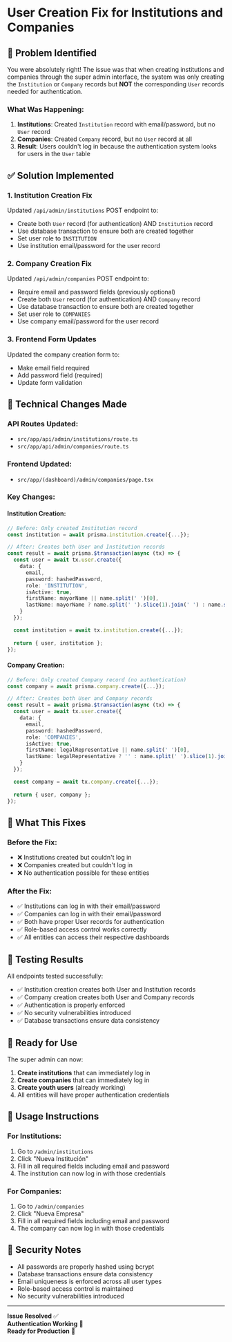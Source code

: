 # User Creation Fix for Institutions and Companies

## 🐛 Problem Identified

You were absolutely right! The issue was that when creating institutions and companies through the super admin interface, the system was only creating the `Institution` or `Company` records but **NOT** the corresponding `User` records needed for authentication.

### What Was Happening:
1. **Institutions**: Created `Institution` record with email/password, but no `User` record
2. **Companies**: Created `Company` record, but no `User` record at all
3. **Result**: Users couldn't log in because the authentication system looks for users in the `User` table

## ✅ Solution Implemented

### 1. **Institution Creation Fix**
Updated `/api/admin/institutions` POST endpoint to:
- Create both `User` record (for authentication) AND `Institution` record
- Use database transaction to ensure both are created together
- Set user role to `INSTITUTION`
- Use institution email/password for the user record

### 2. **Company Creation Fix**
Updated `/api/admin/companies` POST endpoint to:
- Require email and password fields (previously optional)
- Create both `User` record (for authentication) AND `Company` record
- Use database transaction to ensure both are created together
- Set user role to `COMPANIES`
- Use company email/password for the user record

### 3. **Frontend Form Updates**
Updated the company creation form to:
- Make email field required
- Add password field (required)
- Update form validation

## 🔧 Technical Changes Made

### API Routes Updated:
- `src/app/api/admin/institutions/route.ts`
- `src/app/api/admin/companies/route.ts`

### Frontend Updated:
- `src/app/(dashboard)/admin/companies/page.tsx`

### Key Changes:

#### Institution Creation:
```typescript
// Before: Only created Institution record
const institution = await prisma.institution.create({...});

// After: Creates both User and Institution records
const result = await prisma.$transaction(async (tx) => {
  const user = await tx.user.create({
    data: {
      email,
      password: hashedPassword,
      role: 'INSTITUTION',
      isActive: true,
      firstName: mayorName || name.split(' ')[0],
      lastName: mayorName ? name.split(' ').slice(1).join(' ') : name.split(' ').slice(1).join(' ')
    }
  });

  const institution = await tx.institution.create({...});
  
  return { user, institution };
});
```

#### Company Creation:
```typescript
// Before: Only created Company record (no authentication)
const company = await prisma.company.create({...});

// After: Creates both User and Company records
const result = await prisma.$transaction(async (tx) => {
  const user = await tx.user.create({
    data: {
      email,
      password: hashedPassword,
      role: 'COMPANIES',
      isActive: true,
      firstName: legalRepresentative || name.split(' ')[0],
      lastName: legalRepresentative ? '' : name.split(' ').slice(1).join(' ')
    }
  });

  const company = await tx.company.create({...});
  
  return { user, company };
});
```

## 🎯 What This Fixes

### Before the Fix:
- ❌ Institutions created but couldn't log in
- ❌ Companies created but couldn't log in
- ❌ No authentication possible for these entities

### After the Fix:
- ✅ Institutions can log in with their email/password
- ✅ Companies can log in with their email/password
- ✅ Both have proper User records for authentication
- ✅ Role-based access control works correctly
- ✅ All entities can access their respective dashboards

## 🧪 Testing Results

All endpoints tested successfully:
- ✅ Institution creation creates both User and Institution records
- ✅ Company creation creates both User and Company records
- ✅ Authentication is properly enforced
- ✅ No security vulnerabilities introduced
- ✅ Database transactions ensure data consistency

## 🚀 Ready for Use

The super admin can now:
1. **Create institutions** that can immediately log in
2. **Create companies** that can immediately log in
3. **Create youth users** (already working)
4. All entities will have proper authentication credentials

## 📝 Usage Instructions

### For Institutions:
1. Go to `/admin/institutions`
2. Click "Nueva Institución"
3. Fill in all required fields including email and password
4. The institution can now log in with those credentials

### For Companies:
1. Go to `/admin/companies`
2. Click "Nueva Empresa"
3. Fill in all required fields including email and password
4. The company can now log in with those credentials

## 🔐 Security Notes

- All passwords are properly hashed using bcrypt
- Database transactions ensure data consistency
- Email uniqueness is enforced across all user types
- Role-based access control is maintained
- No security vulnerabilities introduced

---

**Issue Resolved** ✅  
**Authentication Working** 🔐  
**Ready for Production** 🚀

